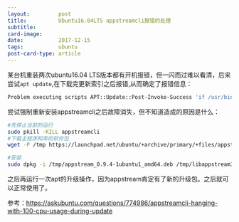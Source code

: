 ```yaml
---
layout:         post
title:          Ubuntu16.04LTS appstreamcli报错的处理
subtitle:       
card-image:     
date:           2017-12-15
tags:           ubuntu
post-card-type: article
---
```

某台机重装两次ubuntu16.04 LTS版本都有开机报错，但一闪而过难以看清，后来尝试`apt update`,在下载完更新索引之后报错,从而确定了报错信息：  
```bash
Problem executing scripts APT::Update::Post-Invoke-Success 'if /usr/bin/test -w /var/cache/app-info -a -e /usr/bin/appstreamcli; then appstreamcli refresh > /dev/null; fi'
```
尝试强制重新安装appstreamcli之后故障消失，但不知道造成的原因是什么：
```bash
#先停止当前的运行
sudo pkill -KILL appstreamcli
#下载主程序和库的软件包
wget -P /tmp https://launchpad.net/ubuntu/+archive/primary/+files/appstream_0.9.4-1ubuntu1_amd64.deb https://launchpad.net/ubuntu/+archive/primary/+files/libappstream3_0.9.4-1ubuntu1_amd64.deb

#安装
sudo dpkg -i /tmp/appstream_0.9.4-1ubuntu1_amd64.deb /tmp/libappstream3_0.9.4-1ubuntu1_amd64.deb
```

之后再运行一次apt的升级操作，因为appstream肯定有了新的升级包。之后就可以正常使用了。  

参考：<https://askubuntu.com/questions/774986/appstreamcli-hanging-with-100-cpu-usage-during-update>

